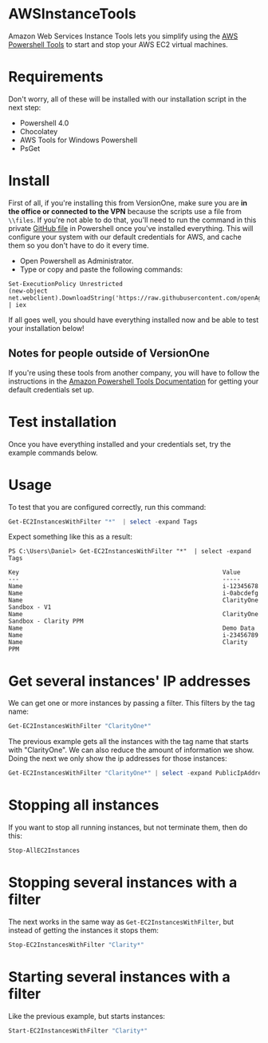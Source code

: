 # AWSInstanceTools

Amazon Web Services Instance Tools lets you simplify using the [AWS Powershell Tools](http://docs.aws.amazon.com/powershell/latest/userguide/pstools-getting-set-up.html) to start and stop your AWS EC2 virtual machines.

# Requirements

Don't worry, all of these will be installed with our installation script in the next step:

* Powershell 4.0
* Chocolatey
* AWS Tools for Windows Powershell
* PsGet

# Install

First of all, if you're installing this from VersionOne, make sure you are **in the office or connected to the VPN** because the scripts use a file from `\\files`. If you're not able to do that, you'll need to run the command in this private [GitHub file](https://github.com/versionone/ProviderCredentials/blob/master/AmazonWebServices/InitializeDefaultCreds.ps1) in Powershell once you've installed everything. This will configure your system with our default credentials for AWS, and cache them so you don't have to do it every time.

* Open Powershell as Administrator.
* Type or copy and paste the following commands:
```
Set-ExecutionPolicy Unrestricted
(new-object net.webclient).DownloadString('https://raw.githubusercontent.com/openAgile/AWSInstanceTools/master/install.ps1') | iex
```
If all goes well, you should have everything installed now and be able to test your installation below!

## Notes for people outside of VersionOne

If you're using these tools from another company, you will have to follow the instructions in the [Amazon Powershell Tools Documentation](http://docs.aws.amazon.com/powershell/latest/userguide/pstools-getting-set-up.html) for getting your default credentials set up.

# Test installation

Once you have everything installed and your credentials set, try the example commands below.

# Usage

To test that you are configured correctly, run this command:

```powershell
Get-EC2InstancesWithFilter "*"  | select -expand Tags
```

Expect something like this as a result:

```
PS C:\Users\Daniel> Get-EC2InstancesWithFilter "*"  | select -expand Tags

Key                                                         Value
---                                                         -----
Name                                                        i-12345678
Name                                                        i-0abcdefg
Name                                                        ClarityOne Sandbox - V1
Name                                                        ClarityOne Sandbox - Clarity PPM
Name                                                        Demo Data
Name                                                        i-23456789
Name                                                        Clarity PPM
```


# Get several instances' IP addresses
We can get one or more instances by passing a filter. This filters by the tag name:

```powershell
Get-EC2InstancesWithFilter "ClarityOne*"
```

The previous example gets all the instances with the tag name that starts with "ClarityOne".
We can also reduce the amount of information we show. Doing the next we only show the ip addresses for those instances:

```powershell
Get-EC2InstancesWithFilter "ClarityOne*" | select -expand PublicIpAddress
```

# Stopping all instances
If you want to stop all running instances, but not terminate them, then do this:

```powershell
Stop-AllEC2Instances
```

# Stopping several instances with a filter
The next works in the same way as `Get-EC2InstancesWithFilter`, but instead of getting the instances it stops them:

```powershell
Stop-EC2InstancesWithFilter "Clarity*"
```

# Starting several instances with a filter 
Like the previous example, but starts instances:

```powershell
Start-EC2InstancesWithFilter "Clarity*"
```
